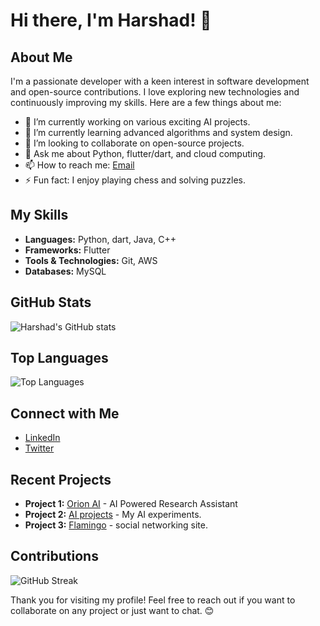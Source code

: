 
# Hi there, I'm Harshad! 👋

## About Me
I'm a passionate developer with a keen interest in software development and open-source contributions. I love exploring new technologies and continuously improving my skills. Here are a few things about me:

- 🔭 I’m currently working on various exciting AI projects.
- 🌱 I’m currently learning advanced algorithms and system design.
- 👯 I’m looking to collaborate on open-source projects.
- 💬 Ask me about Python, flutter/dart, and cloud computing.
- 📫 How to reach me: [Email](mailto:harshadgd9016@gmail.com)
- ⚡ Fun fact: I enjoy playing chess and solving puzzles.

## My Skills
- **Languages:** Python, dart, Java, C++
- **Frameworks:** Flutter
- **Tools & Technologies:** Git,  AWS
- **Databases:** MySQL

## GitHub Stats
![Harshad's GitHub stats](https://github-readme-stats.vercel.app/api?username=harshad018&show_icons=true&theme=radical)

## Top Languages
![Top Languages](https://github-readme-stats.vercel.app/api/top-langs/?username=harshad018&layout=compact&theme=radical)

## Connect with Me
- [LinkedIn](https://www.linkedin.com/in/harshad9016)
- [Twitter](https://twitter.com/HarshadGD)


## Recent Projects
- **Project 1:** [Orion AI](https://github.com/harshad018/Orion) - AI Powered Research Assistant
- **Project 2:** [AI projects](https://github.com/harshad018/AI) - My AI experiments.
- **Project 3:** [Flamingo](https://github.com/harshad018/Flamingo) - social networking site.
## Contributions
![GitHub Streak](https://github-readme-streak-stats.herokuapp.com/?user=harshad018&theme=radical)

Thank you for visiting my profile! Feel free to reach out if you want to collaborate on any project or just want to chat. 😊

